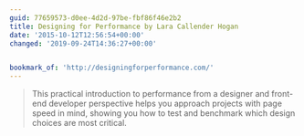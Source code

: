 ```yaml
---
guid: 77659573-d0ee-4d2d-97be-fbf86f46e2b2
title: Designing for Performance by Lara Callender Hogan
date: '2015-10-12T12:56:54+00:00'
changed: '2019-09-24T14:36:27+00:00'


bookmark_of: 'http://designingforperformance.com/'
---
```



<blockquote>This practical introduction to performance from a designer and front-end developer perspective helps you approach projects with page speed in mind, showing you how to test and benchmark which design choices are most critical.</blockquote>
